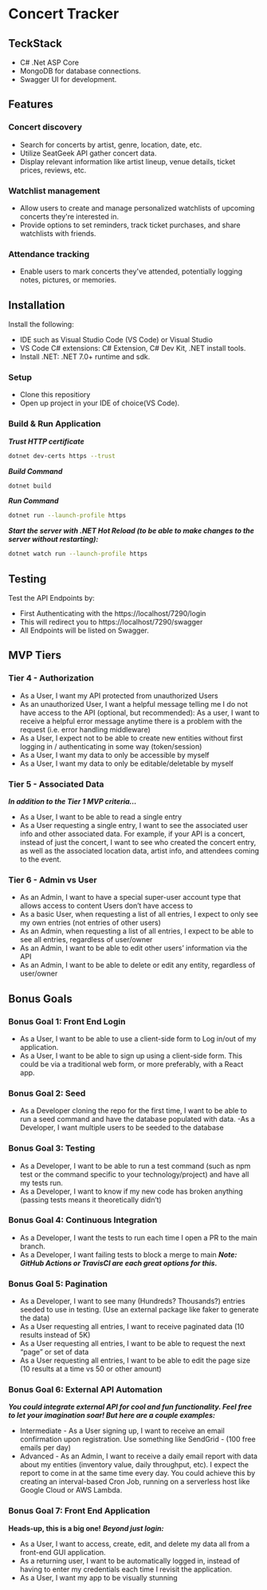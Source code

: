 # Concert Tracker

## TeckStack
- C# .Net ASP Core
- MongoDB for database connections.
- Swagger UI for development.

## Features
### Concert discovery
- Search for concerts by artist, genre, location, date, etc.
- Utilize SeatGeek API gather concert data.
- Display relevant information like artist lineup, venue details, ticket prices, reviews, etc.

### Watchlist management
- Allow users to create and manage personalized watchlists of upcoming concerts they're interested in.
- Provide options to set reminders, track ticket purchases, and share watchlists with friends.

### Attendance tracking
- Enable users to mark concerts they've attended, potentially logging notes, pictures, or memories.

## Installation
Install the following:
- IDE such as Visual Studio Code (VS Code) or Visual Studio
- VS Code C# extensions: C# Extension, C# Dev Kit, .NET install tools.
- Install .NET: .NET 7.0+ runtime and sdk.

### Setup
- Clone this repositiory
- Open up project in your IDE of choice(VS Code).

### Build & Run Application
***Trust HTTP certificate***
``` bash
dotnet dev-certs https --trust
```
***Build Command***
``` bash
dotnet build
```
***Run Command***
``` bash
dotnet run --launch-profile https
```

***Start the server with .NET Hot Reload (to be able to make changes to the server without restarting):***
``` bash
dotnet watch run --launch-profile https
```
## Testing
Test the API Endpoints by:
- First Authenticating with the https://localhost/7290/login
- This will redirect you to https://localhost/7290/swagger
- All Endpoints will be listed on Swagger. 
## MVP Tiers


### Tier 4 - Authorization
- As a User, I want my API protected from unauthorized Users
- As an unauthorized User, I want a helpful message telling me I do not have access to the API
(optional, but recommended): As a user, I want to receive a helpful error message anytime there is a problem with the request (i.e. error handling middleware)
- As a User, I expect not to be able to create new entities without first logging in / authenticating in some way (token/session)
- As a User, I want my data to only be accessible by myself
- As a User, I want my data to only be editable/deletable by myself

### Tier 5 - Associated Data
***In addition to the Tier 1 MVP criteria…***
- As a User, I want to be able to read a single entry
- As a User requesting a single entry, I want to see the associated user info and other associated data. For example, if your API is a concert, instead of just the concert, I want to see who created the concert entry, as well as the associated location data, artist info, and attendees coming to the event.

### Tier 6 - Admin vs User
- As an Admin, I want to have a special super-user account type that allows access to content Users don’t have access to
- As a basic User, when requesting a list of all entries, I expect to only see my own entries (not entries of other users)
- As an Admin, when requesting a list of all entries, I expect to be able to see all entries, regardless of user/owner
- As an Admin, I want to be able to edit other users’ information via the API
- As an Admin, I want to be able to delete or edit any entity, regardless of user/owner

## Bonus Goals
### Bonus Goal 1: Front End Login
- As a User, I want to be able to use a client-side form to Log in/out of my application.
- As a User, I want to be able to sign up using a client-side form.
This could be via a traditional web form, or more preferably, with a React app.

### Bonus Goal 2: Seed
- As a Developer cloning the repo for the first time, I want to be able to run a seed command and have the database populated with data.
-As a Developer, I want multiple users to be seeded to the database

### Bonus Goal 3: Testing
- As a Developer, I want to be able to run a test command (such as npm test or the command specific to your technology/project) and have all my tests run.
- As a Developer, I want to know if my new code has broken anything (passing tests means it theoretically didn’t)

### Bonus Goal 4: Continuous Integration
- As a Developer, I want the tests to run each time I open a PR to the main branch.
- As a Developer, I want failing tests to block a merge to main
***Note: GitHub Actions or TravisCI are each great options for this.***

### Bonus Goal 5: Pagination
- As a Developer, I want to see many (Hundreds? Thousands?) entries seeded to use in testing. (Use an external package like faker to generate the data)
- As a User requesting all entries, I want to receive paginated data (10 results instead of 5K)
- As a User requesting all entries, I want to be able to request the next “page” or set of data
- As a User requesting all entries, I want to be able to edit the page size (10 results at a time vs 50 or other amount)

### Bonus Goal 6: External API Automation
***You could integrate external API for cool and fun functionality. Feel free to let your imagination soar! But here are a couple examples:***
- Intermediate - As a User signing up, I want to receive an email confirmation upon registration. Use something like SendGrid - (100 free emails per day)
- Advanced - As an Admin, I want to receive a daily email report with data about my entities (inventory value, daily throughput, etc). I expect the report to come in at the same time every day. You could achieve this by creating an interval-based Cron Job, running on a serverless host like Google Cloud or AWS Lambda.

### Bonus Goal 7: Front End Application
**Heads-up, this is a big one!**
***Beyond just login:***
- As a User, I want to access, create, edit, and delete my data all from a front-end GUI application.
- As a returning user, I want to be automatically logged in, instead of having to enter my credentials each time I revisit the application.
- As a User, I want my app to be visually stunning